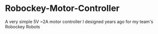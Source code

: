 Robockey-Motor-Controller
=========================

A very simple 5V ~2A motor controller I designed years ago for my team's Robockey Robots
